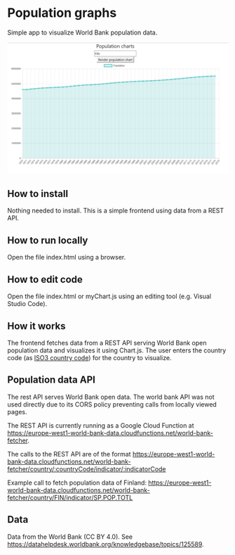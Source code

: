 # Population graphs
Simple app to visualize World Bank population data.

![alt text](./worldbank_screen.png "World Bank population data visualizer screenshot")

## How to install
Nothing needed to install. This is a simple frontend using data from a REST API.

## How to run locally
Open the file index.html using a browser.

## How to edit code
Open the file index.html or myChart.js using an editing tool (e.g. Visual Studio Code).

## How it works
The frontend fetches data from a REST API serving World Bank open population data and visualizes it using Chart.js. The user enters the country code (as [ISO3 country code](https://en.wikipedia.org/wiki/ISO_3166-1_alpha-3)) for the country to visualize.

## Population data API
The rest API serves World Bank open data. The world bank API was not used directly due to its CORS policy preventing calls from locally viewed pages.

The REST API is currently running as a Google Cloud Function at https://europe-west1-world-bank-data.cloudfunctions.net/world-bank-fetcher.

The calls to the REST API are of the format https://europe-west1-world-bank-data.cloudfunctions.net/world-bank-fetcher/country/:countryCode/indicator/:indicatorCode

Example call to fetch population data of Finland: https://europe-west1-world-bank-data.cloudfunctions.net/world-bank-fetcher/country/FIN/indicator/SP.POP.TOTL

## Data
Data from the World Bank (CC BY 4.0). See https://datahelpdesk.worldbank.org/knowledgebase/topics/125589.
